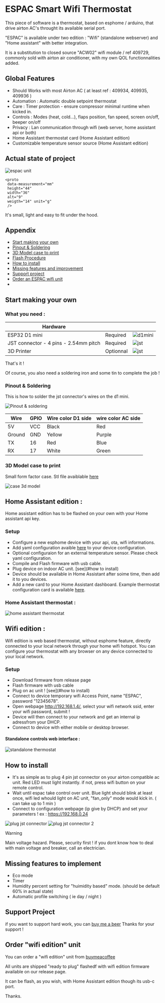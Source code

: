 
# ESPAC Smart Wifi Thermostat

This piece of software is a thermostat, based on esphome / arduino, that drive airton AC's throught its available serial port.

"ESPAC" is available under two edition : "Wifi" (standalone webserver) and "Home assistant" with better integration.

It is a substitution to closed source "ACW02" wifi module / ref 409729, commonly sold with airton air conditioner, with my own QOL functionnalities added.

## Global Features

- Should Works with most Airton AC ( at least ref : 409934, 409935, 409936 ) 
- Automation : Automatic double setpoint thermostat
- Care : Timer protection - ensure compressor minimal runtime when kicked in.
- Controls : Modes (heat, cold...), flaps position, fan speed, screen on/off, beeper on/off
- Privacy : Lan communication through wifi (web server, home assistant api or both)
- Home Assistant thermostat card (Home Assistant edition) 
- Customizable temperature sensor source (Home Assistant edition)

## Actual state of project

 ![espac unit](/images/header.webp)

```
<proto
 data-measurement="mm"
 height="44"
 width="36"
 alt="9"
 weigth="14" unit="g"
 />
```
It's small, light and easy to fit under the hood.
 
## Appendix

- [Start making your own](#start-make-your-own)
- [Pinout & Soldering](#pinout-soldering)
- [3D Model case to print](#3d-model-case-to-print)
- [Flash Procedure](#flash-procedure)
- [How to install](#how-to-install)
- [Missing features and improvement](#missing-features-and-improvement)
- [Support project](#support-project)
- [Order an ESPAC wifi unit](#order-an-espac-wifi-unit)
- [](#) 

## Start making your own
  ### What you need : 

| Hardware  |  | |
| ------------- | ------------- | ------------- |
| ESP32 D1 mini  | Required | ![d1mini](/images/d1mini.webp)  |
| JST connector - 4 pins - 2.54mm pitch  | Required | ![jst](/images/jst.webp)  |
| 3D Printer  | Optionnal | ![jst](/images/3dprinter.webp)  |

That's it !

Of course, you also need a soldering iron and some tin to complete the job !

 ### Pinout & Soldering

  This is how to solder the jst connector's wires on the d1 mini.
  
  ![Pinout & soldering](/images/soldering.webp)
  
  | Wire | GPIO | Wire color D1 side | wire color AC side |
  | ------------- | ------------- | ------------- | ------------- |
  | 5V | VCC | Black | Red | 
  | Ground | GND | Yellow | Purple |
  | TX | 16 | Red | Blue |
  | RX | 17 | White | Green |

 ### 3D Model case to print
  Small form factor case. Stl file avaiblable [here](/3d_case/espac_case_final.stl)  

  ![case 3d model](/images/case.webp)


## Home Assistant edition :
 Home assistant edition has to be flashed on your own with your Home assistant api key. 

  ### Setup
   - Configure a new esphome device with your api, ota, wifi informations.
   - Add yaml configuration avaible [here](/home_assistant_edition/espac_configuration.yaml) to your device configuration.
   - Optional configuraion for an external temperature sensor. Please check yaml configuration.  
   - Compile and Flash firmware with usb cable.
   - Plug device on indoor AC unit. [see](#how to install)
   - Device should be available in Home Assistant after soime time, then add it to you devices. 
   - Add a new card to your Home Assistant dashboard. Example thermostat configuration card is available [here](/home_assistant_edition/thermostat_card).

 ### Home Assistant thermostat :

   ![home assistant thermostat](/images/ha_thermostat.webp)
     
## Wifi edition :

  Wifi edition is web based thermostat, without esphome feature, directly connected to your local network through your home wifi hotspot.
  You can configure your thermostat with any browser on any device connected to your local network.

  ### Setup
   - Download firmware from release page
   - Flash firmware with usb cable
   - Plug on ac unit ! [see](#how to install)
   - Connect to device temporary wifi Access Point, name "ESPAC", password "12345678".
   - Open webpage http://192.168.1.4/, select your wifi network ssid, enter your wifi password, submit !
   - Device will then connect to your network and get an internal ip adressfrom your DHCP.
   - Connect to device with either mobile or desktop browser.

#### Standalone controls web interface :

![standalone thermostat](/images/standalone_thermostat.webp)

## How to install
  - It's as simple as to plug 4 pin jst connector on your airton compatible ac unit. Red LED must light instantly. if not, press wifi button on your remote control.  
  - Wait until espac take control over unit. Blue light should blink at least once, wifi led whould light on AC unit, "fan_only" mode would kick in. ( can take up to 1 min )
  - Connect to configuration webpage (ip give by DHCP) and set your parameters ! ex : https://192.168.0.24

![plug jst connector](/images/plug.webp)
![plug jst connector 2](/images/plug2.webp)

> [!WARNING]
> Main voltage hazard. Please, security first ! if you dont know how to deal with main voltage and breaker, call an electrician.

## Missing features to implement
  - Eco mode
  - Timer
  - Humidity percent setting for "huimidity based" mode. (should be default 60% in actual state) 
  - Automatic profile switching ( ie day / night )

## Support Project

if you want to support hard work, you can [buy me a beer](https://buymeacoffee.com/dohmotik)
Thanks for your support !

## Order "wifi edition" unit

  You can order a "wifi edition" unit from [buymeacoffee](https://buymeacoffee.com/dohmotik/e/436984)
  
  All units are shipped "ready to plug" flashedf with wifi edition firmware available on our release page. 
  
  It can be flash, as you wish, with Home Assistant edition though its usb-c port.

  Thanks.
  
  
